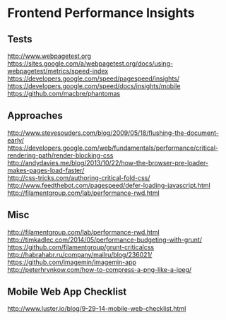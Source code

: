 Frontend Performance Insights
=============================

Tests
-----------------------------
http://www.webpagetest.org  
https://sites.google.com/a/webpagetest.org/docs/using-webpagetest/metrics/speed-index  
https://developers.google.com/speed/pagespeed/insights/  
https://developers.google.com/speed/docs/insights/mobile  
https://github.com/macbre/phantomas  

Approaches
-----------------------------

http://www.stevesouders.com/blog/2009/05/18/flushing-the-document-early/  
https://developers.google.com/web/fundamentals/performance/critical-rendering-path/render-blocking-css  
http://andydavies.me/blog/2013/10/22/how-the-browser-pre-loader-makes-pages-load-faster/  
http://css-tricks.com/authoring-critical-fold-css/  
http://www.feedthebot.com/pagespeed/defer-loading-javascript.html  
http://filamentgroup.com/lab/performance-rwd.html  

Misc
-----------------------------

http://filamentgroup.com/lab/performance-rwd.html  
http://timkadlec.com/2014/05/performance-budgeting-with-grunt/  
https://github.com/filamentgroup/grunt-criticalcss  
http://habrahabr.ru/company/mailru/blog/236021/  
https://github.com/imagemin/imagemin-app  
http://peterhrynkow.com/how-to-compress-a-png-like-a-jpeg/  

Mobile Web App Checklist
-----------------------------
http://www.luster.io/blog/9-29-14-mobile-web-checklist.html
